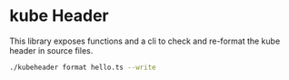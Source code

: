# kube Header

This library exposes functions and a cli to check and re-format the kube header in source files.

```sh
./kubeheader format hello.ts --write
```
